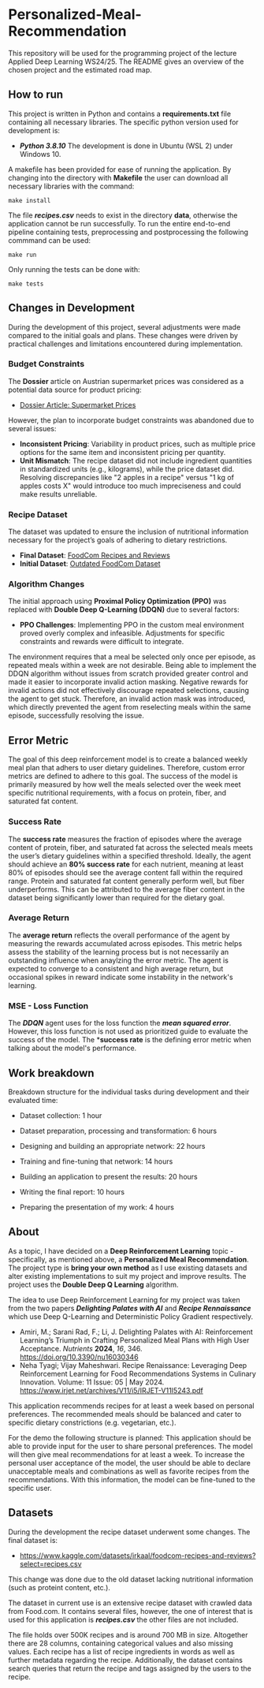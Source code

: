 # Personalized-Meal-Recommendation
This repository will be used for the programming project of the lecture Applied Deep Learning WS24/25. The README gives an overview of the chosen project and the estimated road map. 

## How to run
This project is written in Python and contains a **requirements.txt** file containing all necessary libraries. The specific python version used for development is:
- ***Python 3.8.10***
The development is done in Ubuntu (WSL 2) under Windows 10. 

A makefile has been provided for ease of running the application. By changing into the directory with **Makefile** the user can download all necessary libraries with the command:
```
make install
```
The file ***recipes.csv*** needs to exist in the directory **data**, otherwise the application cannot be run successfully. To run the entire end-to-end pipeline containing tests, preprocessing and postprocessing the following commmand can be used:
```
make run
```
Only running the tests can be done with:
```
make tests
```

## Changes in Development
During the development of this project, several adjustments were made compared to the initial goals and plans. These changes were driven by practical challenges and limitations encountered during implementation.

### Budget Constraints
The **Dossier** article on Austrian supermarket prices was considered as a potential data source for product pricing:
- [Dossier Article: Supermarket Prices](https://www.dossier.at/dossiers/supermaerkte/quellen/anatomie-eines-supermarkts-die-methodik/)

However, the plan to incorporate budget constraints was abandoned due to several issues:
- **Inconsistent Pricing**: Variability in product prices, such as multiple price options for the same item and inconsistent pricing per quantity.
- **Unit Mismatch**: The recipe dataset did not include ingredient quantities in standardized units (e.g., kilograms), while the price dataset did. Resolving discrepancies like "2 apples in a recipe" versus "1 kg of apples costs X" would introduce too much impreciseness and could make results unreliable.

### Recipe Dataset
The dataset was updated to ensure the inclusion of nutritional information necessary for the project’s goals of adhering to dietary restrictions.  
- **Final Dataset**: [FoodCom Recipes and Reviews](https://www.kaggle.com/datasets/irkaal/foodcom-recipes-and-reviews?select=recipes.csv)  
- **Initial Dataset**: [Outdated FoodCom Dataset](https://www.kaggle.com/datasets/shuyangli94/foodcom-recipes-with-search-terms-and-tags)

### Algorithm Changes
The initial approach using **Proximal Policy Optimization (PPO)** was replaced with **Double Deep Q-Learning (DDQN)** due to several factors:
- **PPO Challenges**: Implementing PPO in the custom meal environment proved overly complex and infeasible. Adjustments for specific constraints and rewards were difficult to integrate.

The environment requires that a meal be selected only once per episode, as repeated meals within a week are not desirable. Being able to implement the DDQN algorithm without issues from scratch provided greater control and made it easier to incorporate invalid action masking. Negative rewards for invalid actions did not effectively discourage repeated selections, causing the agent to get stuck. Therefore, an invalid action mask was introduced, which directly prevented the agent from reselecting meals within the same episode, successfully resolving the issue.

## Error Metric
The goal of this deep reinforcement model is to create a balanced weekly meal plan that adhers to user dietary guidelines. Therefore, custom error metrics are defined to adhere to this goal. The success of the model is primarily measured by how well the meals selected over the week meet specific nutritional requirements, with a focus on protein, fiber, and saturated fat content.

### Success Rate
The **success rate** measures the fraction of episodes where the average content of protein, fiber, and saturated fat across the selected meals meets the user’s dietary guidelines within a specified threshold. Ideally, the agent should achieve an **80% success rate** for each nutrient, meaning at least 80% of episodes should see the average content fall within the required range. Protein and saturated fat content generally perform well, but fiber underperforms. This can be attributed to the average fiber content in the dataset being significantly lower than required for the dietary goal.

### Average Return
The **average return** reflects the overall performance of the agent by measuring the rewards accumulated across episodes. This metric helps assess the stability of the learning process but is not necessarily an outstanding influence when anaylzing the error metric. The agent is expected to converge to a consistent and high average return, but occasional spikes in reward indicate some instability in the network's learning.

### MSE - Loss Function
The ***DDQN*** agent uses for the loss function the ***mean squared error***. However, this loss function is not used as prioritized guide to evaluate the success of the model. The ***success rate** is the defining error metric when talking about the model's performance. 

## Work breakdown
Breakdown structure for the individual tasks during development and their evaluated time:

 - Dataset collection: 1 hour
 - Dataset preparation, processing and transformation: 6 hours

 - Designing and building an appropriate network: 22 hours 
 - Training and fine-tuning that network: 14 hours

 - Building an application to present the results: 20 hours

 - Writing the final report: 10 hours
 - Preparing the presentation of my work: 4 hours

## About
As a topic, I have decided on a **Deep Reinforcement Learning** topic -  specifically, as mentioned above, a **Personalized Meal Recommendation**. 
The project type is **bring your own method** as I use existing datasets and alter existing implementations to suit my project and improve results. 
The project uses the **Double Deep Q Learning** algorithm.

The idea to use Deep Reinforcement Learning for my project was taken from the two papers ***Delighting Palates with AI*** and ***Recipe Rennaissance*** which use Deep Q-Learning and Deterministic Policy Gradient respectively.
-  Amiri, M.; Sarani Rad, F.; Li, J. Delighting Palates with AI: Reinforcement Learning’s Triumph in Crafting Personalized Meal Plans with High User Acceptance. _Nutrients_ **2024**, _16_, 346. https://doi.org/10.3390/nu16030346
- Neha Tyagi; Vijay Maheshwari. Recipe Renaissance: Leveraging Deep Reinforcement Learning for Food
Recommendations Systems in Culinary Innovation. Volume: 11 Issue: 05 | May 2024. https://www.irjet.net/archives/V11/i5/IRJET-V11I5243.pdf

This application recommends recipes for at least a week based on personal preferences. The recommended meals should be balanced and cater to specific dietary constrictions (e.g. vegetarian, etc.).

For the demo the following structure is planned:
This application should be able to provide input for the user to share personal preferences. The model will then give meal recommendations for at least a week. To increase the personal user acceptance of the model, the user should be able to declare unacceptable meals and combinations as well as favorite recipes from the recommendations. With this information, the model can be fine-tuned to the specific user. 

## Datasets
During the development the recipe dataset underwent some changes. The final dataset is:
- https://www.kaggle.com/datasets/irkaal/foodcom-recipes-and-reviews?select=recipes.csv

This change was done due to the old dataset lacking nutritional information (such as proteint content, etc.). 

The dataset in current use is an extensive recipe dataset with crawled data from Food.com. It contains several files, however, the one of interest that is used for this application is ***recipes.csv*** the other files are not included.

The file holds over 500K recipes and is around 700 MB in size. Altogether there are 28 columns, containing categorical values and also missing values. Each recipe has a list of recipe ingredients in words as well as further metadata regarding the recipe. Additionally, the dataset contains search queries that return the recipe and tags assigned by the users to the recipe. 
